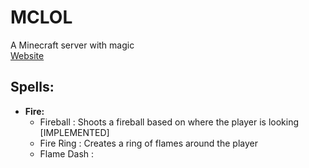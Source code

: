 # MCLOL
A Minecraft server with magic
<br>
[Website](https://mclol.pro)

## Spells:
- **Fire:**
  - Fireball : Shoots a fireball based on where the player is looking    [IMPLEMENTED]
  - Fire Ring : Creates a ring of flames around the player
  - Flame Dash : 
